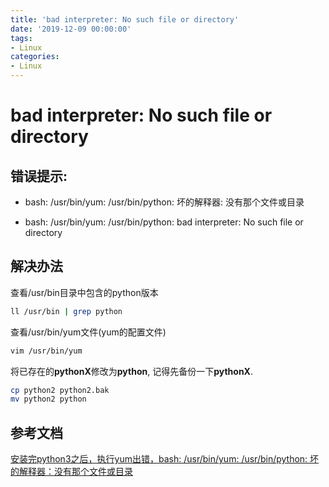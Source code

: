 ```yaml
---
title: 'bad interpreter: No such file or directory'
date: '2019-12-09 00:00:00'
tags:
- Linux
categories:
- Linux
---
```

# bad interpreter: No such file or directory

## 错误提示:
- bash: /usr/bin/yum: /usr/bin/python: 坏的解释器: 没有那个文件或目录

- bash: /usr/bin/yum: /usr/bin/python: bad interpreter: No such file or directory

## 解决办法

查看/usr/bin目录中包含的python版本
```bash
ll /usr/bin | grep python
```

查看/usr/bin/yum文件(yum的配置文件)
```bash
vim /usr/bin/yum
```

将已存在的**pythonX**修改为**python**, 记得先备份一下**pythonX**.
```bash
cp python2 python2.bak
mv python2 python
```

## 参考文档
[安装完python3之后，执行yum出错，bash: /usr/bin/yum: /usr/bin/python: 坏的解释器：没有那个文件或目录](https://blog.csdn.net/wtwcsdn123/article/details/84836064)
